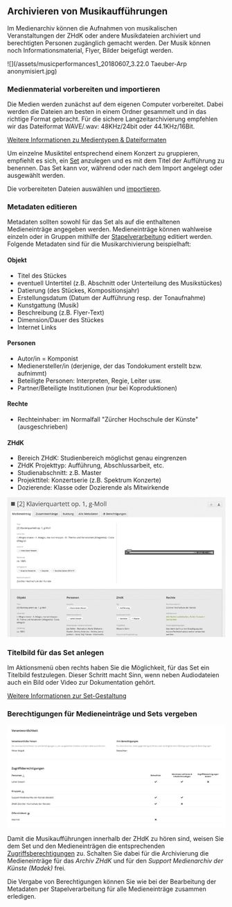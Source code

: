## Archivieren von Musikaufführungen

Im Medienarchiv können die Aufnahmen von musikalischen Veranstaltungen der ZHdK oder andere Musikdateien archiviert und berechtigten Personen zugänglich gemacht werden. Der Musik können noch Informationsmaterial, Flyer, Bilder beigefügt werden.

![](/assets/musicperformances1_20180607_3.22.0 Taeuber-Arp anonymisiert.jpg)

### Medienmaterial vorbereiten und importieren

Die Medien werden zunächst auf dem eigenen Computer vorbereitet. Dabei werden die Dateien am besten in einem Ordner gesammelt und in das richtige Format gebracht. Für die sichere Langzeitarchivierung empfehlen wir das Dateiformat WAVE/.wav: 48KHz/24bit oder 44.1KHz/16Bit.

[Weitere Informationen zu Medientypen & Dateiformaten](/madek/mediaentries.html#medientypen-dateiformate)

Um einzelne Musiktitel entsprechend einem Konzert zu gruppieren, empfiehlt es sich, ein [Set](/madek/organize.html#arbeiten-mit-sets) anzulegen und es mit dem Titel der Aufführung zu benennen. Das Set kann vor, während oder nach dem Import angelegt oder ausgewählt werden.

Die vorbereiteten Dateien auswählen und [importieren](/madek/mediaentries.html#medien-importieren).

### Metadaten editieren

Metadaten sollten sowohl für das Set als auf die enthaltenen Medieneinträge angegeben werden. Medieneinträge können wahlweise einzeln oder in Gruppen mithilfe der [Stapelverarbeitung](/madek/organize.html#stapelverarbeitung) editiert werden. Folgende Metadaten sind für die Musikarchivierung beispielhaft:

#### Objekt

* Titel des Stückes
* eventuell Untertitel \(z.B. Abschnitt oder Unterteilung des Musikstückes\)
* Datierung \(des Stückes, Kompositionsjahr\)
* Erstellungsdatum \(Datum der Aufführung resp. der Tonaufnahme\)
* Kunstgattung \(Musik\)
* Beschreibung \(z.B. Flyer-Text\)
* Dimension/Dauer des Stückes
* Internet Links

#### Personen

* Autor/in = Komponist
* Medienersteller/in \(derjenige, der das Tondokument erstellt bzw. aufnimmt\)
* Beteiligte Personen: Interpreten, Regie, Leiter usw.
* Partner/Beteiligte Institutionen \(nur bei Koproduktionen\)

#### Rechte

* Rechteinhaber: im Normalfall "Zürcher Hochschule der Künste" \(ausgeschrieben\)

#### ZHdK

* Bereich ZHdK: Studienbereich möglichst genau eingrenzen
* ZHdK Projekttyp: Aufführung, Abschlussarbeit, etc.
* Studienabschnitt: z.B. Master
* Projekttitel: Konzertserie \(z.B. Spektrum Konzerte\)
* Dozierende: Klasse oder Dozierende als Mitwirkende

[![Metadaten](/assets/musicperformances3.jpg "Metadaten")](/assets/musicperformances3.png)

### Titelbild für das Set anlegen

Im Aktionsmenü oben rechts haben Sie die Möglichkeit, für das Set ein Titelbild festzulegen. Dieser Schritt macht Sinn, wenn neben Audiodateien auch ein Bild oder Video zur Dokumentation gehört.

[Weitere Informationen zur Set-Gestaltung](/madek/organize.html#darstellungsoptionen-von-sets)

### Berechtigungen für Medieneinträge und Sets vergeben

[![Berechtigungen](/assets/musicperformances2.jpg "Berechtigungen")](/assets/musicperformances2.png)

Damit die Musikaufführungen innerhalb der ZHdK zu hören sind, weisen Sie dem Set und den Medieneinträgen die entsprechenden [Zugriffsberechtigungen](/madek/mediaentries.html#zugriffsberechtigungen-bearbeiten) zu. Schalten Sie dabei für die Archivierung die Medieneinträge für das _Archiv ZHdK_ und für den _Support Medienarchiv der Künste \(Madek\)_ frei.

Die Vergabe von Berechtigungen können Sie wie bei der Bearbeitung der Metadaten per Stapelverarbeitung für alle Medieneinträge zusammen erledigen.

